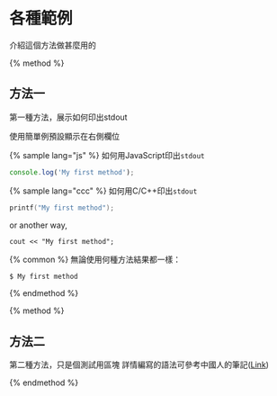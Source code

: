 # 各種範例

介紹這個方法做甚麼用的

{% method %}
## 方法一

第一種方法，展示如何印出stdout

使用簡單例預設顯示在右側欄位

{% sample lang="js" %}
如何用JavaScript印出`stdout`
```js
console.log('My first method');
```

{% sample lang="ccc" %}
如何用C/C++印出`stdout`
```c
printf("My first method");
```
or another way, 
```
cout << "My first method";
```

{% common %}
無論使用何種方法結果都一樣：

```bash
$ My first method
```
{% endmethod %}

{% method %}
## 方法二

第二種方法，只是個測試用區塊
詳情編寫的語法可參考中國人的筆記([Link](https://gitbook.zhangjikai.com/themes.html))



{% endmethod %}

